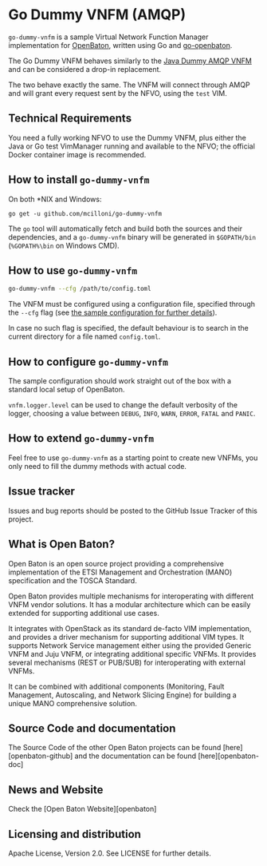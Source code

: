 # Go Dummy VNFM (AMQP)
`go-dummy-vnfm` is a sample Virtual Network Function Manager implementation for [OpenBaton](http://openbaton.github.io), written using Go and [go-openbaton](http://github.com/mcilloni/go-openbaton).

The Go Dummy VNFM behaves similarly to the [Java Dummy AMQP VNFM](https://github.com/openbaton/dummy-vnfm-amqp) and can be considered a drop-in replacement.

The two behave exactly the same. The VNFM will connect through AMQP and will grant every request sent by the NFVO, using the `test` VIM.

## Technical Requirements

You need a fully working NFVO to use the Dummy VNFM, plus either the Java or Go test VimManager running and available to the NFVO; the official Docker container image is recommended.

## How to install `go-dummy-vnfm`

On both *NIX and Windows:
```shell
go get -u github.com/mcilloni/go-dummy-vnfm
```

The `go` tool will automatically fetch and build both the sources and their dependencies, and a `go-dummy-vnfm` binary will be generated in `$GOPATH/bin` (`%GOPATH%\bin` on Windows CMD).

## How to use `go-dummy-vnfm`

 ```bash
 go-dummy-vnfm --cfg /path/to/config.toml
 ```

The VNFM must be configured using a configuration file, specified through the `--cfg` flag (see [the sample configuration for further details](https://raw.githubusercontent.com/mcilloni/go-dummy-vnfm/master/config.toml.sample)).

In case no such flag is specified, the default behaviour is to search in the current directory for a file named `config.toml`.

## How to configure `go-dummy-vnfm`

The sample configuration should work straight out of the box with a standard local setup of OpenBaton.

`vnfm.logger.level` can be used to change the default verbosity of the logger, choosing a value between `DEBUG`, `INFO`, `WARN`, `ERROR`, `FATAL` and `PANIC`.

## How to extend `go-dummy-vnfm`

Feel free to use `go-dummy-vnfm` as a starting point to create new VNFMs, you only need to fill the dummy methods with actual code.

## Issue tracker

Issues and bug reports should be posted to the GitHub Issue Tracker of this project.

## What is Open Baton?

Open Baton is an open source project providing a comprehensive implementation of the ETSI Management and Orchestration (MANO) specification and the TOSCA Standard.

Open Baton provides multiple mechanisms for interoperating with different VNFM vendor solutions. It has a modular architecture which can be easily extended for supporting additional use cases. 

It integrates with OpenStack as its standard de-facto VIM implementation, and provides a driver mechanism for supporting additional VIM types. It supports Network Service management either using the provided Generic VNFM and Juju VNFM, or integrating additional specific VNFMs. It provides several mechanisms (REST or PUB/SUB) for interoperating with external VNFMs. 

It can be combined with additional components (Monitoring, Fault Management, Autoscaling, and Network Slicing Engine) for building a unique MANO comprehensive solution.

## Source Code and documentation

The Source Code of the other Open Baton projects can be found [here][openbaton-github] and the documentation can be found [here][openbaton-doc]

## News and Website

Check the [Open Baton Website][openbaton]

## Licensing and distribution
Apache License, Version 2.0. See LICENSE for further details.
